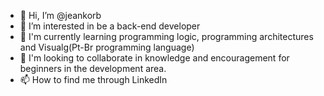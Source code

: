 - 👋 Hi, I’m @jeankorb
- 👀 I’m interested in be a back-end developer
- 🌱 I'm currently learning programming logic, programming architectures and Visualg(Pt-Br programming language)
- 💞️ I'm looking to collaborate in knowledge and encouragement for beginners in the development area.
- 📫 How to find me through LinkedIn
<!---
jeankorb/jeankorb is a ✨ special ✨ repository because its `README.md` (this file) appears on your GitHub profile.
You can click the Preview link to take a look at your changes.
--->
